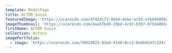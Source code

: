 ```yaml
---
template: ModelPage
title: ACTOR Susie
featuredImage: 'https://ucarecdn.com/4f42dc73-9b94-4ebe-ac93-efbb9689b83b/'
imageThumbnail: 'https://ucarecdn.com/4aa5fbd9-29bd-4c97-b3b7-b75d4893c0bb/'
firstName: ACTOR Susie
collection: Actors
imagePortfolio:
  - image: 'https://ucarecdn.com/f8033023-03ad-4340-8cc2-8a4b024fc324/'
---
```


